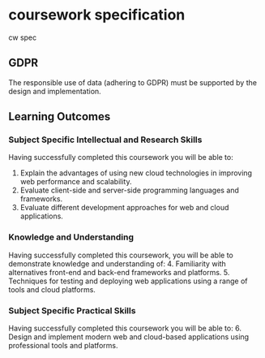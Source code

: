 # coursework specification
cw spec

## GDPR
The responsible use of data (adhering to GDPR) must be supported by the design and implementation.



## Learning Outcomes
### Subject Specific Intellectual and Research Skills
Having successfully completed this coursework you will be able to:
1. Explain the advantages of using new cloud technologies in improving web performance and
scalability.
2. Evaluate client-side and server-side programming languages and frameworks.
3. Evaluate different development approaches for web and cloud applications.

### Knowledge and Understanding
Having successfully completed this coursework, you will be able to demonstrate knowledge and understanding of:
4. Familiarity with alternatives front-end and back-end frameworks and platforms.
5. Techniques for testing and deploying web applications using a range of tools and cloud
platforms.

### Subject Specific Practical Skills
Having successfully completed this coursework you will be able to:
6. Design and implement modern web and cloud-based applications using professional tools and
platforms.
